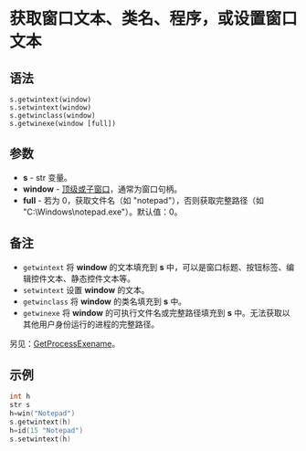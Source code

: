 # 获取窗口文本、类名、程序，或设置窗口文本

## 语法

```
s.getwintext(window)
s.setwintext(window)
s.getwinclass(window)
s.getwinexe(window [full])
```

## 参数

- **s** - str 变量。
- **window** - [顶级或子窗口](../Other/IDP_WINDOWEXPRESSION.md)，通常为窗口句柄。
- **full** - 若为 0，获取文件名（如 "notepad"），否则获取完整路径（如 "C:\Windows\notepad.exe"）。默认值：0。

## 备注

- `getwintext` 将 **window** 的文本填充到 **s** 中，可以是窗口标题、按钮标签、编辑控件文本、静态控件文本等。
- `setwintext` 设置 **window** 的文本。
- `getwinclass` 将 **window** 的类名填充到 **s** 中。
- `getwinexe` 将 **window** 的可执行文件名或完整路径填充到 **s** 中。无法获取以其他用户身份运行的进程的完整路径。

另见：[GetProcessExename](../User/IDP_QMDLL.md#GetProcessExename)。

## 示例

```cpp
int h
str s
h=win("Notepad")
s.getwintext(h)
h=id(15 "Notepad")
s.setwintext(h)
```